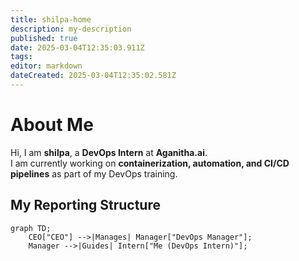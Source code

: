 ```yaml
---
title: shilpa-home
description: my-description
published: true
date: 2025-03-04T12:35:03.911Z
tags: 
editor: markdown
dateCreated: 2025-03-04T12:35:02.581Z
---
```


# About Me  

Hi, I am **shilpa**, a **DevOps Intern** at **Aganitha.ai**.  
I am currently working on **containerization, automation, and CI/CD pipelines** as part of my DevOps training.  

## **My Reporting Structure**  

```mermaid
graph TD;
    CEO["CEO"] -->|Manages| Manager["DevOps Manager"];
    Manager -->|Guides| Intern["Me (DevOps Intern)"];